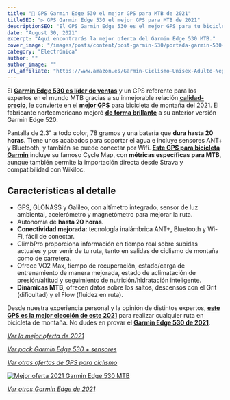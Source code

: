 ```yaml
---
title: "🚀 GPS Garmin Edge 530 el mejor GPS para MTB de 2021"
titleSEO: "▷ GPS Garmin Edge 530 el mejor GPS para MTB de 2021"
descriptionSEO: "El GPS Garmin Edge 530 es el mejor GPS para tu bicicleta de montaña. Las mejores ofertas GPS Garmin Edge 530. ¡Entra y cómpralo al mejor precio!"
date: "August 30, 2021"
excerpt: "Aquí encontrarás la mejor oferta del Garmin Edge 530 MTB."
cover_image: "/images/posts/content/post-garmin-530/portada-garmin-530-gps.jpg"
category: "Electrónica"
author: ""
author_image: ""
url_affiliate: "https://www.amazon.es/Garmin-Ciclismo-Unisex-Adulto-Negro/dp/B07RZ95D6L?__mk_es_ES=%C3%85M%C3%85%C5%BD%C3%95%C3%91&dchild=1&keywords=garmin+530&qid=1630776934&sr=8-1&linkCode=ll1&tag=devser-21&linkId=f444227930c80192a10a31db105715ed&language=es_ES&ref_=as_li_ss_tl"
---
```


El [**Garmin Edge 530 es líder de ventas**](https://www.amazon.es/Garmin-Ciclismo-Unisex-Adulto-Negro/dp/B07RZ95D6L?__mk_es_ES=%C3%85M%C3%85%C5%BD%C3%95%C3%91&dchild=1&keywords=garmin+530&qid=1630776934&sr=8-1&linkCode=ll1&tag=devser-21&linkId=f444227930c80192a10a31db105715ed&language=es_ES&ref_=as_li_ss_tl) y un GPS referente para los expertos en el mundo MTB gracias a su inmejorable relación [**calidad-precio**](https://www.amazon.es/Garmin-Ciclismo-Unisex-Adulto-Negro/dp/B07RZ95D6L?__mk_es_ES=%C3%85M%C3%85%C5%BD%C3%95%C3%91&dchild=1&keywords=garmin+530&qid=1630776934&sr=8-1&linkCode=ll1&tag=devser-21&linkId=f444227930c80192a10a31db105715ed&language=es_ES&ref_=as_li_ss_tl), le convierte en el [**mejor GPS**](https://www.amazon.es/Garmin-Ciclismo-Unisex-Adulto-Negro/dp/B07RZ95D6L?__mk_es_ES=%C3%85M%C3%85%C5%BD%C3%95%C3%91&dchild=1&keywords=garmin+530&qid=1630776934&sr=8-1&linkCode=ll1&tag=devser-21&linkId=f444227930c80192a10a31db105715ed&language=es_ES&ref_=as_li_ss_tl) para bicicleta de montaña del 2021. El fabricante norteamericano mejoró [**de forma brillante**](https://www.amazon.es/Garmin-Ciclismo-Unisex-Adulto-Negro/dp/B07RZ95D6L?__mk_es_ES=%C3%85M%C3%85%C5%BD%C3%95%C3%91&dchild=1&keywords=garmin+530&qid=1630776934&sr=8-1&linkCode=ll1&tag=devser-21&linkId=f444227930c80192a10a31db105715ed&language=es_ES&ref_=as_li_ss_tl) a su anterior versión Garmin Edge 520.

Pantalla de 2.3" a todo color, 78 gramos y una batería que **dura hasta 20 horas**. Tiene unos acabados para soportar el agua e incluye sensores ANT+ y Bluetooth, y también se puede conectar por Wifi. [**Este GPS para bicicleta Garmin**](https://www.amazon.es/Garmin-Ciclismo-Unisex-Adulto-Negro/dp/B07RZ95D6L?__mk_es_ES=%C3%85M%C3%85%C5%BD%C3%95%C3%91&dchild=1&keywords=garmin+530&qid=1630776934&sr=8-1&linkCode=ll1&tag=devser-21&linkId=f444227930c80192a10a31db105715ed&language=es_ES&ref_=as_li_ss_tl) incluye su famoso Cycle Map, con **métricas específicas para MTB**, aunque también permite la importación directa desde Strava y compatibilidad con Wikiloc.

## Características al detalle

- GPS, GLONASS y Galileo, con altímetro integrado, sensor de luz ambiental, acelerómetro y magnetómetro para mejorar la ruta. 
- Autonomía de **hasta 20 horas**. 
- **Conectividad mejorada:** tecnología inalámbrica ANT+, Bluetooth y Wi-Fi, fácil de conectar.
- ClimbPro proporciona información en tiempo real sobre subidas actuales y por venir de tu ruta, tanto en salidas de ciclismo de montaña como de carretera.
- Ofrece VO2 Max, tiempo de recuperación, estado/carga de entrenamiento de manera mejorada, estado de aclimatación de presión/altitud y seguimiento de nutrición/hidratación inteligente.
- **Dinámicas MTB**, ofrecen datos sobre los saltos, descensos con el Grit (dificultad) y el Flow (fluidez en ruta).

Desde nuestra experiencia personal y la opinión de distintos expertos, [**este GPS es la mejor elección de este 2021**](https://www.amazon.es/Garmin-Ciclismo-Unisex-Adulto-Negro/dp/B07RZ95D6L?__mk_es_ES=%C3%85M%C3%85%C5%BD%C3%95%C3%91&dchild=1&keywords=garmin+530&qid=1630776934&sr=8-1&linkCode=ll1&tag=devser-21&linkId=f444227930c80192a10a31db105715ed&language=es_ES&ref_=as_li_ss_tl) para realizar cualquier ruta en bicicleta de montaña. No dudes en provar el [**Garmin Edge 530 de 2021**](https://www.amazon.es/Garmin-Ciclismo-Unisex-Adulto-Negro/dp/B07RZ95D6L?__mk_es_ES=%C3%85M%C3%85%C5%BD%C3%95%C3%91&dchild=1&keywords=garmin+530&qid=1630776934&sr=8-1&linkCode=ll1&tag=devser-21&linkId=f444227930c80192a10a31db105715ed&language=es_ES&ref_=as_li_ss_tl).

*[Ver la mejor oferta de 2021](https://www.amazon.es/Garmin-Ciclismo-Unisex-Adulto-Negro/dp/B07RZ95D6L?__mk_es_ES=%C3%85M%C3%85%C5%BD%C3%95%C3%91&dchild=1&keywords=garmin+530&qid=1630776934&sr=8-1&linkCode=ll1&tag=devser-21&linkId=f444227930c80192a10a31db105715ed&language=es_ES&ref_=as_li_ss_tl)*

*[Ver pack Garmin Edge 530 + sensores](https://www.amazon.es/Garmin-Ciclismo-Unisex-Adulto-Negro/dp/B07RBSJ7DD?__mk_es_ES=%C3%85M%C3%85%C5%BD%C3%95%C3%91&dchild=1&keywords=garmin+edge+530&qid=1631821149&sr=8-1&linkCode=ll1&tag=devser-21&linkId=cffac53a889f1103f15d7af0309d21d0&language=es_ES&ref_=as_li_ss_tl)*

*[Ver otras ofertas de GPS para ciclismo](https://www.amazon.es/s?k=gps+ciclismo&__mk_es_ES=%C3%85M%C3%85%C5%BD%C3%95%C3%91&crid=3HD1PBJPN5YY&sprefix=gps+cic%2Caps%2C207&linkCode=ll2&tag=devser-21&linkId=0032ebf30dfe85900500942496795b1e&language=es_ES&ref_=as_li_ss_tl)*

[![Mejor oferta 2021 Garmin Edge 530 MTB](/images/posts/content/post-garmin-530/garmin-530.jpg)](https://www.amazon.es/Garmin-Ciclismo-Unisex-Adulto-Negro/dp/B07RZ95D6L?__mk_es_ES=%C3%85M%C3%85%C5%BD%C3%95%C3%91&dchild=1&keywords=garmin+530&qid=1630776934&sr=8-1&linkCode=ll1&tag=devser-21&linkId=f444227930c80192a10a31db105715ed&language=es_ES&ref_=as_li_ss_tl "Mejor oferta 2021 Garmin Edge 530 MTB")

*[Ver otros Garmin Edge de 2021](https://www.amazon.es/s?k=garmin+edge&__mk_es_ES=%C3%85M%C3%85%C5%BD%C3%95%C3%91&linkCode=ll2&tag=devser-21&linkId=4e2524ad2c3a7ff6e8aa78f5ae1ceaa3&language=es_ES&ref_=as_li_ss_tl)*



